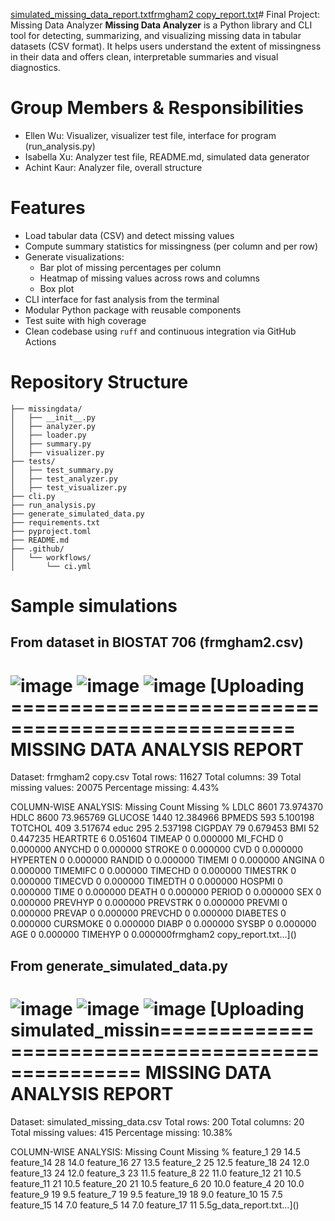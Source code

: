 [simulated_missing_data_report.txt](https://github.com/user-attachments/files/19918412/simulated_missing_data_report.txt)[frmgham2 copy_report.txt](https://github.com/user-attachments/files/19918409/frmgham2.copy_report.txt)# Final Project: Missing Data Analyzer 
**Missing Data Analyzer** is a Python library and CLI tool for detecting, summarizing, and visualizing missing data in tabular datasets (CSV format). It helps users understand the extent of missingness in their data and offers clean, interpretable summaries and visual diagnostics. 

# Group Members & Responsibilities 
- Ellen Wu: Visualizer, visualizer test file, interface for program (run_analysis.py)
- Isabella Xu: Analyzer test file, README.md, simulated data generator
- Achint Kaur: Analyzer file, overall structure 

# Features 
- Load tabular data (CSV) and detect missing values
- Compute summary statistics for missingness (per column and per row)
- Generate visualizations:
  - Bar plot of missing percentages per column
  - Heatmap of missing values across rows and columns
  - Box plot
- CLI interface for fast analysis from the terminal
- Modular Python package with reusable components
- Test suite with high coverage
- Clean codebase using `ruff` and continuous integration via GitHub Actions 

# Repository Structure
```text Python_Final_Project/
├── missingdata/
│   ├── __init__.py
│   ├── analyzer.py
│   ├── loader.py
│   ├── summary.py
│   ├── visualizer.py
├── tests/
│   ├── test_summary.py 
│   ├── test_analyzer.py 
│   ├── test_visualizer.py 
├── cli.py
├── run_analysis.py
├── generate_simulated_data.py
├── requirements.txt
├── pyproject.toml
├── README.md
├── .github/
│   └── workflows/
│       └── ci.yml
```

# Sample simulations
## From dataset in BIOSTAT 706 (frmgham2.csv)
![image](https://github.com/user-attachments/assets/fa86724c-2b27-47d7-b4d5-addbcfd3b773)
![image](https://github.com/user-attachments/assets/358ed206-8fd9-4d55-a52f-2f3ce9971cdc)
![image](https://github.com/user-attachments/assets/9af3c6bd-2ec6-450e-90a4-539419d57d63)
[Uploading ==================================================
MISSING DATA ANALYSIS REPORT
==================================================
Dataset: frmgham2 copy.csv
Total rows: 11627
Total columns: 39
Total missing values: 20075
Percentage missing: 4.43%

COLUMN-WISE ANALYSIS:
          Missing Count  Missing %
LDLC               8601  73.974370
HDLC               8600  73.965769
GLUCOSE            1440  12.384966
BPMEDS              593   5.100198
TOTCHOL             409   3.517674
educ                295   2.537198
CIGPDAY              79   0.679453
BMI                  52   0.447235
HEARTRTE              6   0.051604
TIMEAP                0   0.000000
MI_FCHD               0   0.000000
ANYCHD                0   0.000000
STROKE                0   0.000000
CVD                   0   0.000000
HYPERTEN              0   0.000000
RANDID                0   0.000000
TIMEMI                0   0.000000
ANGINA                0   0.000000
TIMEMIFC              0   0.000000
TIMECHD               0   0.000000
TIMESTRK              0   0.000000
TIMECVD               0   0.000000
TIMEDTH               0   0.000000
HOSPMI                0   0.000000
TIME                  0   0.000000
DEATH                 0   0.000000
PERIOD                0   0.000000
SEX                   0   0.000000
PREVHYP               0   0.000000
PREVSTRK              0   0.000000
PREVMI                0   0.000000
PREVAP                0   0.000000
PREVCHD               0   0.000000
DIABETES              0   0.000000
CURSMOKE              0   0.000000
DIABP                 0   0.000000
SYSBP                 0   0.000000
AGE                   0   0.000000
TIMEHYP               0   0.000000frmgham2 copy_report.txt…]()

## From generate_simulated_data.py
![image](https://github.com/user-attachments/assets/1d174460-5c9f-4b79-b2ec-3de9234d997a)
![image](https://github.com/user-attachments/assets/513b3b9a-09b4-4470-912c-21a9741f8c7e)
![image](https://github.com/user-attachments/assets/fa7e1025-24e7-49fa-878c-3b55e09d55e3)
[Uploading simulated_missin==================================================
MISSING DATA ANALYSIS REPORT
==================================================
Dataset: simulated_missing_data.csv
Total rows: 200
Total columns: 20
Total missing values: 415
Percentage missing: 10.38%

COLUMN-WISE ANALYSIS:
            Missing Count  Missing %
feature_1              29       14.5
feature_14             28       14.0
feature_16             27       13.5
feature_2              25       12.5
feature_18             24       12.0
feature_13             24       12.0
feature_3              23       11.5
feature_8              22       11.0
feature_12             21       10.5
feature_11             21       10.5
feature_20             21       10.5
feature_6              20       10.0
feature_4              20       10.0
feature_9              19        9.5
feature_7              19        9.5
feature_19             18        9.0
feature_10             15        7.5
feature_15             14        7.0
feature_5              14        7.0
feature_17             11        5.5g_data_report.txt…]()


